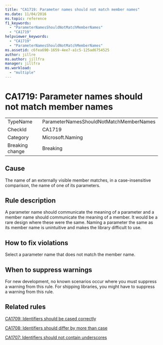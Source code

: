 ```yaml
---
title: "CA1719: Parameter names should not match member names"
ms.date: 11/04/2016
ms.topic: reference
f1_keywords:
  - "ParameterNamesShouldNotMatchMemberNames"
  - "CA1719"
helpviewer_keywords:
  - "CA1719"
  - "ParameterNamesShouldNotMatchMemberNames"
ms.assetid: c6fea690-1659-4ee7-a1c5-125ad6754525
author: jillre
ms.author: jillfra
manager: jillfra
ms.workload:
  - "multiple"
---
```

# CA1719: Parameter names should not match member names

|||
|-|-|
|TypeName|ParameterNamesShouldNotMatchMemberNames|
|CheckId|CA1719|
|Category|Microsoft.Naming|
|Breaking change|Breaking|

## Cause
The name of an externally visible member matches, in a case-insensitive comparison, the name of one of its parameters.

## Rule description
A parameter name should communicate the meaning of a parameter and a member name should communicate the meaning of a member. It would be a rare design where these were the same. Naming a parameter the same as its member name is unintuitive and makes the library difficult to use.

## How to fix violations
Select a parameter name that does not match the member name.

## When to suppress warnings
For new development, no known scenarios occur where you must suppress a warning from this rule. For shipping libraries, you might have to suppress a warning from this rule.

## Related rules
[CA1709: Identifiers should be cased correctly](../code-quality/ca1709.md)

[CA1708: Identifiers should differ by more than case](../code-quality/ca1708.md)

[CA1707: Identifiers should not contain underscores](../code-quality/ca1707.md)
